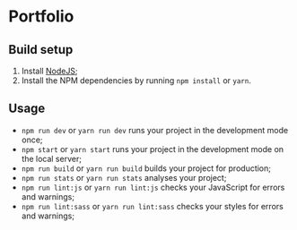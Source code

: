 # **Portfolio**

## Build setup
1. Install [NodeJS](https://nodejs.org/en/);
2. Install the NPM dependencies by running `npm install` or `yarn`.

## Usage
* `npm run dev` or `yarn run dev` runs your project in the development mode once;
* `npm start` or `yarn start` runs your project in the development mode on the local server;
* `npm run build` or `yarn run build` builds your project for production;
* `npm run stats` or `yarn run stats` analyses your project;
* `npm run lint:js` or `yarn run lint:js` checks your JavaScript for errors and warnings;
* `npm run lint:sass` or `yarn run lint:sass` checks your styles for errors and warnings;
